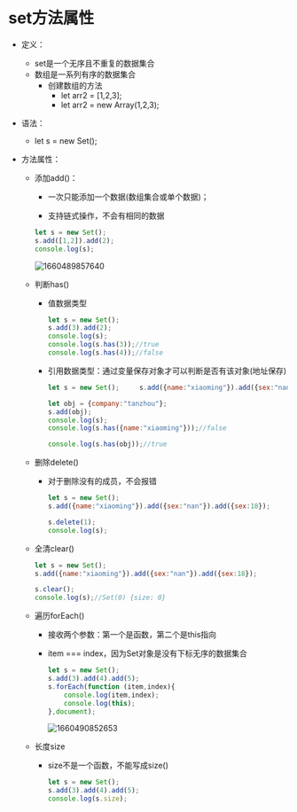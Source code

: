 # set方法属性

* 定义：

  * set是一个无序且不重复的数据集合
  * 数组是一系列有序的数据集合
    * 创建数组的方法
      * let arr2 = [1,2,3];
      * let arr2 = new Array(1,2,3);

* 语法：

  * let s = new Set();

* 方法属性：

  * 添加add()：

    * 一次只能添加一个数据(数组集合或单个数据)；

    * 支持链式操作，不会有相同的数据

    ```js
    let s = new Set();
    s.add([1,2]).add(2);
    console.log(s);
    ```

    ![1660489857640](C:\Users\Administrator\AppData\Roaming\Typora\typora-user-images\1660489857640.png)

  * 判断has()

    * 值数据类型

      ```js
      let s = new Set();
      s.add(3).add(2);
      console.log(s);
      console.log(s.has(3));//true
      console.log(s.has(4));//false
      ```

    * 引用数据类型：通过变量保存对象才可以判断是否有该对象(地址保存)

      ```js
      let s = new Set();     s.add({name:"xiaoming"}).add({sex:"nan"}).add({sex:18});
      
      let obj = {company:"tanzhou"};
      s.add(obj);
      console.log(s);
      console.log(s.has({name:"xiaoming"}));//false
      
      console.log(s.has(obj));//true
      ```

  * 删除delete()

    * 对于删除没有的成员，不会报错

      ```js
      let s = new Set();
      s.add({name:"xiaoming"}).add({sex:"nan"}).add({sex:18});
      
      s.delete(1);
      console.log(s);
      ```

  * 全清clear()

    ```js
    let s = new Set();
    s.add({name:"xiaoming"}).add({sex:"nan"}).add({sex:18});
    
    s.clear();
    console.log(s);//Set(0) {size: 0}
    
    ```

  * 遍历forEach()

    * 接收两个参数：第一个是函数，第二个是this指向

    * item === index，因为Set对象是没有下标无序的数据集合

      ```js
      let s = new Set();
      s.add(3).add(4).add(5);
      s.forEach(function (item,index){
          console.log(item,index);
          console.log(this);
      },document);
      ```

      ![1660490852653](C:\Users\Administrator\AppData\Roaming\Typora\typora-user-images\1660490852653.png)

  * 长度size

    * size不是一个函数，不能写成size()

      ```js
      let s = new Set();
      s.add(3).add(4).add(5);
      console.log(s.size);
      ```

      